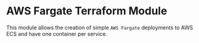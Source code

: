 # AWS Fargate Terraform Module

This module allows the creation of simple `AWS Fargate` deployments to
AWS ECS and have one container per service.
